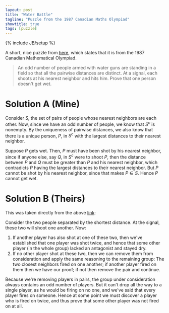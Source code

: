 ```yaml
---
layout: post
title: "Water Battle"
tagline: "Puzzle from the 1987 Canadian Maths Olympiad"
showtitle: true
tags: [puzzle]
---
```

{% include JB/setup %}

A short, nice puzzle from [here][1], which states that it is from the 1987 Canadian Mathematical Olympiad.

> An odd number of people armed with water guns are standing in a field so that all the pairwise distances are distinct. At a signal, each shoots at his nearest neighbor and hits him. Prove that one person doesn't get wet.

Solution A (Mine)
===========

Consider $S$, the set of pairs of people whose nearest neighbors are each other. Now, since we have an odd number of people, we know that $S^c$ is nonempty. By the uniqueness of pairwise distances, we also know that there is a unique person, $P$, in $S^c$ with the largest distances to their nearest neighbor.

Suppose $P$ gets wet.
Then, $P$ must have been shot by his nearest neighbor, since if anyone else, say $Q$, in $S^c$ were to shoot $P$, then the distance between $P$ and $Q$ must be greater than $P$ and his nearest neighbor, which contradicts $P$ having the largest distances to their nearest neighbor. But $P$ cannot be shot by his nearest neighbor, since that makes $P \in S$. Hence $P$ cannot get wet.

Solution B (Theirs)
==========

This was taken directly from the above [link][1]:

Consider the two people separated by the shortest distance. At the signal, these two will shoot one another. Now:

1. If another player has also shot at one of these two, then we've established that one player was shot twice, and hence that some other player (in the whole group) lacked an antagonist and stayed dry.
1. If no other player shot at these two, then we can remove them from consideration and apply the same reasoning to the remaining group: The two closest neighbors fired on one another; if another player fired on them then we have our proof; if not then remove the pair and continue.

Because we're removing players in pairs, the group under consideration always contains an odd number of players. But it can't drop all the way to a single player, as he would be firing on no one, and we've said that every player fires on someone. Hence at some point we must discover a player who is fired on twice, and thus prove that some other player was not fired on at all.

[1]: http://www.futilitycloset.com/2012/03/26/water-battle/
